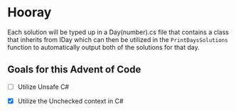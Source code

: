 # Hooray

Each solution will be typed up in a Day(number).cs file that contains 
a class that inherits from IDay which can then be utilized in the 
`PrintDaysSolutions` function to automatically output both of the
solutions for that day. 

## Goals for this Advent of Code

- [ ] Utilize Unsafe C#
- [x] Utilize the Unchecked context in C#

